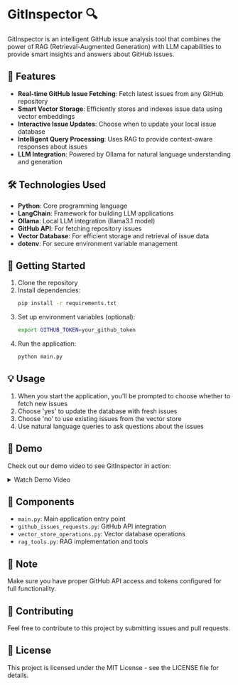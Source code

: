 # GitInspector 🔍

GitInspector is an intelligent GitHub issue analysis tool that combines the power of RAG (Retrieval-Augmented Generation) with LLM capabilities to provide smart insights and answers about GitHub issues.

## 🌟 Features

- **Real-time GitHub Issue Fetching**: Fetch latest issues from any GitHub repository
- **Smart Vector Storage**: Efficiently stores and indexes issue data using vector embeddings
- **Interactive Issue Updates**: Choose when to update your local issue database
- **Intelligent Query Processing**: Uses RAG to provide context-aware responses about issues
- **LLM Integration**: Powered by Ollama for natural language understanding and generation

## 🛠️ Technologies Used

- **Python**: Core programming language
- **LangChain**: Framework for building LLM applications
- **Ollama**: Local LLM integration (llama3.1 model)
- **GitHub API**: For fetching repository issues
- **Vector Database**: For efficient storage and retrieval of issue data
- **dotenv**: For secure environment variable management

## 🚀 Getting Started

1. Clone the repository
2. Install dependencies:
   ```bash
   pip install -r requirements.txt
   ```
3. Set up environment variables (optional):
   ```bash
   export GITHUB_TOKEN=your_github_token
   ```
4. Run the application:
   ```bash
   python main.py
   ```

## 💡 Usage

1. When you start the application, you'll be prompted to choose whether to fetch new issues
2. Choose 'yes' to update the database with fresh issues
3. Choose 'no' to use existing issues from the vector store
4. Use natural language queries to ask questions about the issues

## 🎥 Demo

Check out our demo video to see GitInspector in action:
<details>
<summary>Watch Demo Video</summary>
<video controls width="100%">
  <source src="GitHub Rag Demo.mp4" type="video/mp4">
  Your browser does not support the video tag.
</video>
</details>

## 🔧 Components

- `main.py`: Main application entry point
- `github_issues_requests.py`: GitHub API integration
- `vector_store_operations.py`: Vector database operations
- `rag_tools.py`: RAG implementation and tools

## 📝 Note

Make sure you have proper GitHub API access and tokens configured for full functionality.

## 🤝 Contributing

Feel free to contribute to this project by submitting issues and pull requests.

## 📄 License

This project is licensed under the MIT License - see the LICENSE file for details.
